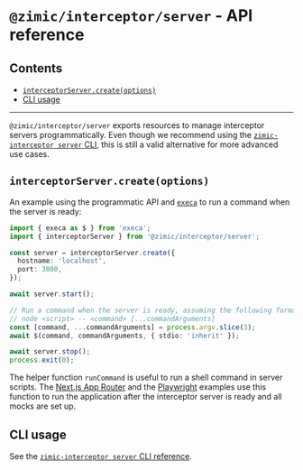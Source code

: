 # `@zimic/interceptor/server` - API reference <!-- omit from toc -->

## Contents <!-- omit from toc -->

- [`interceptorServer.create(options)`](#interceptorservercreateoptions)
- [CLI usage](#cli-usage)

---

`@zimic/interceptor/server` exports resources to manage interceptor servers programmatically. Even though we recommend
using the [`zimic-interceptor server` CLI](cli‐zimic‐server), this is still a valid alternative for more advanced use
cases.

## `interceptorServer.create(options)`

An example using the programmatic API and [`execa`](https://www.npmjs.com/package/execa) to run a command when the
server is ready:

```ts
import { execa as $ } from 'execa';
import { interceptorServer } from '@zimic/interceptor/server';

const server = interceptorServer.create({
  hostname: 'localhost',
  port: 3000,
});

await server.start();

// Run a command when the server is ready, assuming the following format:
// node <script> -- <command> [...commandArguments]
const [command, ...commandArguments] = process.argv.slice(3);
await $(command, commandArguments, { stdio: 'inherit' });

await server.stop();
process.exit(0);
```

The helper function `runCommand` is useful to run a shell command in server scripts. The
[Next.js App Router](../../examples/README.md#nextjs) and the [Playwright](../../examples/README.md#playwright) examples
use this function to run the application after the interceptor server is ready and all mocks are set up.

## CLI usage

See the [`zimic-interceptor server` CLI reference](cli‐zimic‐server).
